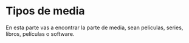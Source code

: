 # Tipos de media

En esta parte vas a encontrar la parte de media, sean películas, series, libros, películas o software.